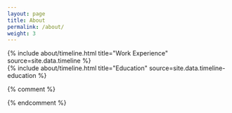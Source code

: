 ```yaml
---
layout: page
title: About
permalink: /about/
weight: 3
---
```


<!-- # **About Me** -->

<!-- Hi I am **{{ site.author.name }}** :wave:,<br> -->

<!-- I am a Software Engineer. -->

<div class="row">
{% include about/timeline.html title="Work Experience" source=site.data.timeline %}
</div>

<div class="row">
{% include about/timeline.html title="Education" source=site.data.timeline-education %}
</div>

{% comment %}
<!-- <div class="row">
{% include about/skills.html title="Programming Skills" source=site.data.programming-skills %}
{% include about/skills.html title="Other Skills" source=site.data.other-skills %}
</div> -->
{% endcomment %}